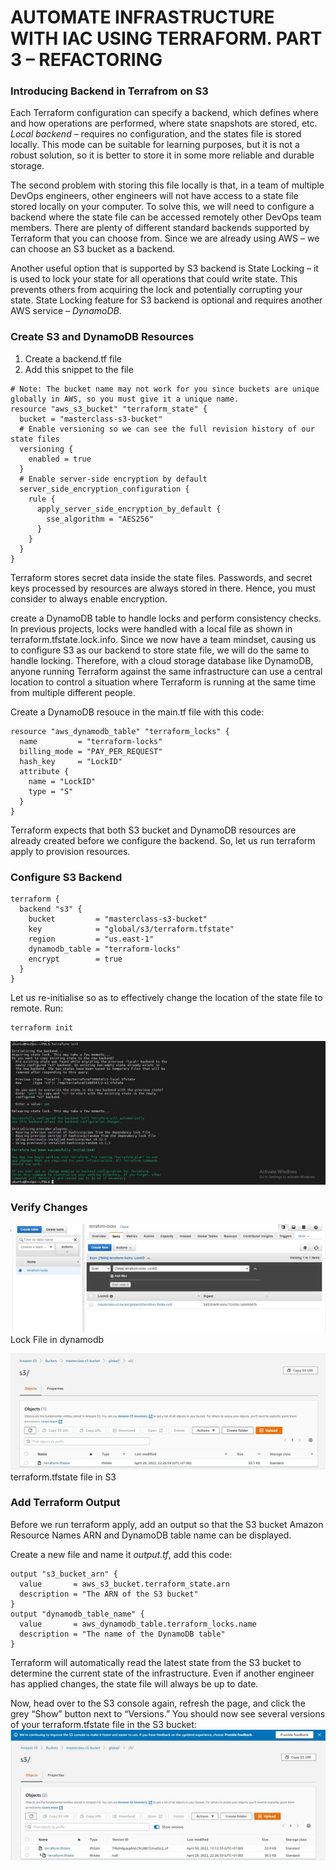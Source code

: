 # AUTOMATE INFRASTRUCTURE WITH IAC USING TERRAFORM. PART 3 – REFACTORING #

### Introducing Backend in Terrafrom on S3 ###

Each Terraform configuration can specify a backend, which defines where and how operations are performed, where state snapshots are stored, etc.
*Local backend* – requires no configuration, and the states file is stored locally. This mode can be suitable for learning purposes, 
but it is not a robust solution, so it is better to store it in some more reliable and durable storage.

The second problem with storing this file locally is that, in a team of multiple DevOps engineers, other engineers will not have access to a state file 
stored locally on your computer.
To solve this, we will need to configure a backend where the state file can be accessed remotely other DevOps team members. There are plenty of different 
standard backends supported by Terraform that you can choose from. Since we are already using AWS – we can choose an S3 bucket as a backend.

Another useful option that is supported by S3 backend is State Locking – it is used to lock your state for all operations that could write state. 
This prevents others from acquiring the lock and potentially corrupting your state. State Locking feature for S3 backend is optional and requires 
another AWS service – *DynamoDB*.

### **Create S3 and DynamoDB Resources** ###
1. Create a backend.tf file
1. Add this snippet to the file
~~~
# Note: The bucket name may not work for you since buckets are unique globally in AWS, so you must give it a unique name.
resource "aws_s3_bucket" "terraform_state" {
  bucket = "masterclass-s3-bucket"
  # Enable versioning so we can see the full revision history of our state files
  versioning {
    enabled = true
  }
  # Enable server-side encryption by default
  server_side_encryption_configuration {
    rule {
      apply_server_side_encryption_by_default {
        sse_algorithm = "AES256"
      }
    }
  }
}
~~~
Terraform stores secret data inside the state files. Passwords, and secret keys processed by resources are always stored in there. Hence, you must consider to 
always enable encryption.

create a DynamoDB table to handle locks and perform consistency checks. In previous projects, locks were handled with a local file as shown in 
terraform.tfstate.lock.info. Since we now have a team mindset, causing us to configure S3 as our backend to store state file, we will do the same 
to handle locking. Therefore, with a cloud storage database like DynamoDB, anyone running Terraform against the same infrastructure can use a central 
location to control a situation where Terraform is running at the same time from multiple different people.

Create a DynamoDB resouce in the main.tf file with this code:
~~~
resource "aws_dynamodb_table" "terraform_locks" {
  name         = "terraform-locks"
  billing_mode = "PAY_PER_REQUEST"
  hash_key     = "LockID"
  attribute {
    name = "LockID"
    type = "S"
  }
}
~~~

Terraform expects that both S3 bucket and DynamoDB resources are already created before we configure the backend. 
So, let us run terraform apply to provision resources.

### Configure S3 Backend ###

~~~
terraform {
  backend "s3" {
    bucket         = "masterclass-s3-bucket"
    key            = "global/s3/terraform.tfstate"
    region         = "us.east-1"
    dynamodb_table = "terraform-locks"
    encrypt        = true
  }
}
~~~

Let us re-initialise so as to effectively change the location of the state file to remote.
Run:
~~~
terraform init
~~~
![](init-backend2.jpg)

### Verify Changes ###
![](dynamodb.jpg)
Lock File in dynamodb

![](statefile.jpg)
terraform.tfstate file in S3

### Add Terraform Output ###
Before we run terraform apply, add an output so that the S3 bucket Amazon Resource Names ARN and DynamoDB table name can be displayed.

Create a new file and name it *output.tf*, add this code:

~~~
output "s3_bucket_arn" {
  value       = aws_s3_bucket.terraform_state.arn
  description = "The ARN of the S3 bucket"
}
output "dynamodb_table_name" {
  value       = aws_dynamodb_table.terraform_locks.name
  description = "The name of the DynamoDB table"
}
~~~

Terraform will automatically read the latest state from the S3 bucket to determine the current state of the infrastructure. Even if another engineer has applied changes, the state file will always be up to date.

Now, head over to the S3 console again, refresh the page, and click the grey “Show” button next to “Versions.” You should now see several versions of your terraform.tfstate file in the S3 bucket:
![](statefile-versions.jpg)


